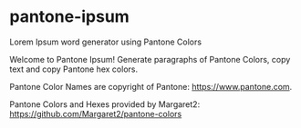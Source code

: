 # pantone-ipsum
Lorem Ipsum word generator using Pantone Colors

Welcome to Pantone Ipsum! Generate paragraphs of Pantone Colors, copy text and copy Pantone hex colors.

Pantone Color Names are copyright of Pantone: https://www.pantone.com.

Pantone Colors and Hexes provided by Margaret2: https://github.com/Margaret2/pantone-colors
